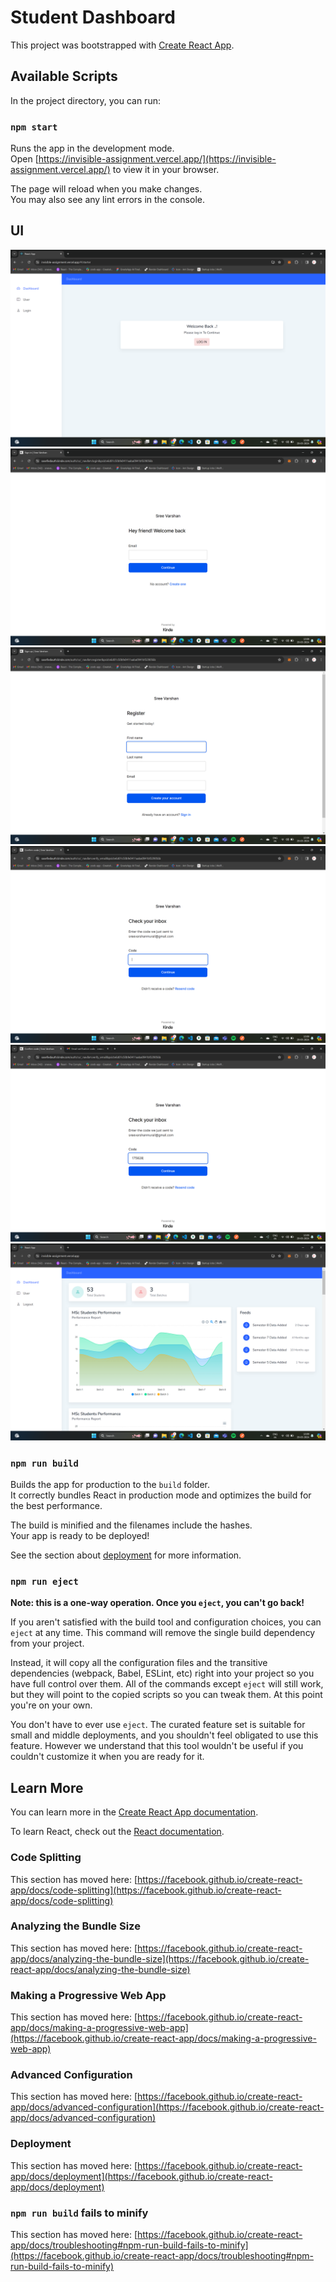 # Student Dashboard

This project was bootstrapped with [Create React App](https://github.com/facebook/create-react-app).

## Available Scripts

In the project directory, you can run:

### `npm start`

Runs the app in the development mode.\
Open [https://invisible-assignment.vercel.app/](https://invisible-assignment.vercel.app/) to view it in your browser.

The page will reload when you make changes.\
You may also see any lint errors in the console.

## UI
<img src="https://github.com/SreevarshanM/invisible-assignment/blob/main/Invis-screenshot/Screenshot%20(137).png" alt="Alt text" title="Dasboard page-1">
<img src="https://github.com/SreevarshanM/invisible-assignment/blob/main/Invis-screenshot/Screenshot%20(138).png" alt="Alt text" title="Login page-1">
<img src="https://github.com/SreevarshanM/invisible-assignment/blob/main/Invis-screenshot/Screenshot%20(139).png" alt="Alt text" title="Signup page-1">
<img src="https://github.com/SreevarshanM/invisible-assignment/blob/main/Invis-screenshot/Screenshot%20(140).png" alt="Alt text" title="signup page-2">
<img src="https://github.com/SreevarshanM/invisible-assignment/blob/main/Invis-screenshot/Screenshot%20(141).png" alt="Alt text" title="Dasboard page-1">
<img src="https://github.com/SreevarshanM/invisible-assignment/blob/main/Invis-screenshot/Screenshot%20(142).png" alt="Alt text" title="Dasboard page-2">


### `npm run build`

Builds the app for production to the `build` folder.\
It correctly bundles React in production mode and optimizes the build for the best performance.

The build is minified and the filenames include the hashes.\
Your app is ready to be deployed!

See the section about [deployment](https://facebook.github.io/create-react-app/docs/deployment) for more information.

### `npm run eject`

**Note: this is a one-way operation. Once you `eject`, you can't go back!**

If you aren't satisfied with the build tool and configuration choices, you can `eject` at any time. This command will remove the single build dependency from your project.

Instead, it will copy all the configuration files and the transitive dependencies (webpack, Babel, ESLint, etc) right into your project so you have full control over them. All of the commands except `eject` will still work, but they will point to the copied scripts so you can tweak them. At this point you're on your own.

You don't have to ever use `eject`. The curated feature set is suitable for small and middle deployments, and you shouldn't feel obligated to use this feature. However we understand that this tool wouldn't be useful if you couldn't customize it when you are ready for it.

## Learn More

You can learn more in the [Create React App documentation](https://facebook.github.io/create-react-app/docs/getting-started).

To learn React, check out the [React documentation](https://reactjs.org/).

### Code Splitting

This section has moved here: [https://facebook.github.io/create-react-app/docs/code-splitting](https://facebook.github.io/create-react-app/docs/code-splitting)

### Analyzing the Bundle Size

This section has moved here: [https://facebook.github.io/create-react-app/docs/analyzing-the-bundle-size](https://facebook.github.io/create-react-app/docs/analyzing-the-bundle-size)

### Making a Progressive Web App

This section has moved here: [https://facebook.github.io/create-react-app/docs/making-a-progressive-web-app](https://facebook.github.io/create-react-app/docs/making-a-progressive-web-app)

### Advanced Configuration

This section has moved here: [https://facebook.github.io/create-react-app/docs/advanced-configuration](https://facebook.github.io/create-react-app/docs/advanced-configuration)

### Deployment

This section has moved here: [https://facebook.github.io/create-react-app/docs/deployment](https://facebook.github.io/create-react-app/docs/deployment)

### `npm run build` fails to minify

This section has moved here: [https://facebook.github.io/create-react-app/docs/troubleshooting#npm-run-build-fails-to-minify](https://facebook.github.io/create-react-app/docs/troubleshooting#npm-run-build-fails-to-minify)
